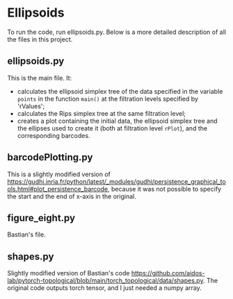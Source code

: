 # Ellipsoids

To run the code, run ellipsoids.py. Below is a more detailed description of all the files in this project.

## ellipsoids.py
This is the main file. It:
- calculates the ellipsoid simplex tree of the data specified in the variable `points` in the function `main()` at the filtration levels specified by 'rValues';
- calculates the Rips simplex tree at the same filtration level;
- creates a plot containing the initial data, the ellipsoid simplex tree and the ellipses used to create it (both at filtration level `rPlot`), and the corresponding barcodes.

## barcodePlotting.py
This is a slightly modified version of https://gudhi.inria.fr/python/latest/_modules/gudhi/persistence_graphical_tools.html#plot_persistence_barcode, because it was not possible to specify the start and the end of x-axis in the original.

## figure_eight.py
Bastian's file.

## shapes.py
Slightly modified version of Bastian's code https://github.com/aidos-lab/pytorch-topological/blob/main/torch_topological/data/shapes.py. The original code outputs torch tensor, and I just needed a numpy array.